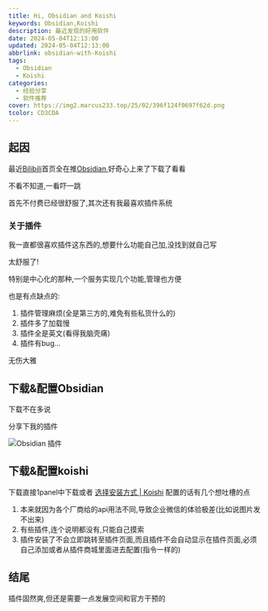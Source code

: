 ```yaml
---
title: Hi, Obsidian and Koishi
keywords: Obsidian,Koishi
description: 最近发现的好用软件
date: 2024-05-04T12:13:00
updated: 2024-05-04T12:13:00
abbrlink: obsidian-with-Koishi
tags:
  - Obsidian
  - Koishi
categories:
  - 经验分享
  - 软件推荐
cover: https://img2.marcus233.top/25/02/396f124f0697f62d.png
tcolor: CD3CDA
---
```

## 起因

最近[Bilibili](https://www.bilibili.com/)首页全在推[Obsidian](https://obsidian.md/),好奇心上来了下载了看看

不看不知道,一看吓一跳

首先不付费已经很舒服了,其次还有我最喜欢插件系统

### 关于插件

我一直都很喜欢插件这东西的,想要什么功能自己加,没找到就自己写

太舒服了!

特别是中心化的那种,一个服务实现几个功能,管理也方便

也是有点缺点的:

1. 插件管理麻烦(全是第三方的,难免有些私货什么的)
2. 插件多了加载慢
3. 插件全是英文(看得我脑壳痛)
4. 插件有bug...

无伤大雅

## 下载&配置Obsidian

下载不在多说

分享下我的插件

![Obsidian 插件](https://img2.marcus233.top/25/02/d2e49abdf79fc634.png)

## 下载&配置koishi

下载直接1panel中下载或者 [选择安装方式 | Koishi](https://koishi.chat/zh-CN/manual/starter/)
配置的话有几个想吐槽的点

1. 本来就因为各个厂商给的api用法不同,导致企业微信的体验极差(比如说图片发不出来)
2. 有些插件,连个说明都没有,只能自己摸索
3. 插件安装了不会立即跳转至插件页面,而且插件不会自动显示在插件页面,必须自己添加或者从插件商城里面进去配置(指令一样的)

## 结尾

插件固然爽,但还是需要一点发展空间和官方干预的
